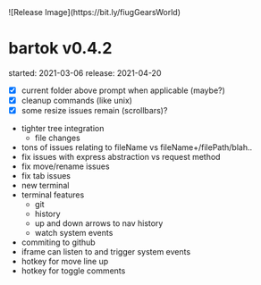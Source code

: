 <h1 style="display:none"></h1>
![Release Image](https://bit.ly/fiugGearsWorld)

# bartok v0.4.2
started: 2021-03-06
release: 2021-04-20

- [X] current folder above prompt when applicable (maybe?)
- [X] cleanup commands (like unix)
- [X] some resize issues remain (scrollbars)?

- tighter tree integration
	- file changes
- tons of issues relating to fileName vs fileName+/filePath/blah..
- fix issues with express abstraction vs request method
- fix move/rename issues
- fix tab issues
- new terminal
- terminal features
	- git
	- history
	- up and down arrows to nav history
	- watch system events
- commiting to github
- iframe can listen to and trigger system events
- hotkey for move line up
- hotkey for toggle comments

